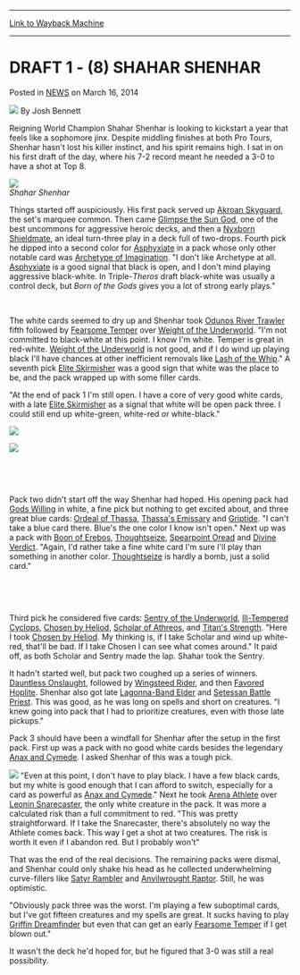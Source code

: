 
---
[Link to Wayback Machine](https://web.archive.org/web/20220629162832/https://magic.wizards.com/en/articles/archive/draft-1-8-shahar-shenhar-2014-03-16)

[_metadata_:author]:- "Josh Bennett"
[_metadata_:description]:- "Reigning World Champion Shahar Shenhar is looking to kickstart a year that feels like a sophomore jinx. Despite middling finishes at both Pro Tours, Shenhar hasn't lost his killer instinct, and his spirit remains high. I sat in on his first draft of the day, where his 7-2 record meant he needed a 3-0 to have a shot at Top 8. Shahar Shenhar Things started off auspiciously. His"
[_metadata_:generator]:- "Drupal 7 (http://drupal.org)"
[_metadata_:node]:- "160921"
[_metadata_:publish_date]:- "2014-03-16"
[_metadata_:source]:- "div-main-content"
[_metadata_:title]:- "DRAFT 1 - (8) SHAHAR SHENHAR"
[_metadata_:wayback_capture_timestamp]:- "2022-06-29 16:28:32"
[_metadata_:wayback_raw_url]:- "https://web.archive.org/web/20220629162832id_/https://magic.wizards.com/en/articles/archive/draft-1-8-shahar-shenhar-2014-03-16"
[_metadata_:wayback_url]:- "https://magic.wizards.com/en/articles/archive/draft-1-8-shahar-shenhar-2014-03-16"
---


DRAFT 1 - (8) SHAHAR SHENHAR
============================



 Posted in [NEWS](/en/articles)
 on March 16, 2014 






![](https://media.magic.wizards.com/styles/auth_small/public/images/person/authorpic_joshbennett.jpg)
By Josh Bennett











Reigning World Champion Shahar Shenhar is looking to kickstart a year that feels like a sophomore jinx. Despite middling finishes at both Pro Tours, Shenhar hasn't lost his killer instinct, and his spirit remains high. I sat in on his first draft of the day, where his 7-2 record meant he needed a 3-0 to have a shot at Top 8.


![](https://media.wizards.com/legacy/mtg/images/daily/events/gpmon14/shenharbuilds.jpg)  
*Shahar Shenhar* 
 


Things started off auspiciously. His first pack served up [Akroan Skyguard](https://gatherer.wizards.com/Pages/Card/Details.aspx?name=Akroan+Skyguard), the set's marquee common. Then came [Glimpse the Sun God](https://gatherer.wizards.com/Pages/Card/Details.aspx?name=Glimpse+the+Sun+God), one of the best uncommons for aggressive heroic decks, and then a [Nyxborn Shieldmate](https://gatherer.wizards.com/Pages/Card/Details.aspx?name=Nyxborn+Shieldmate), an ideal turn-three play in a deck full of two-drops. Fourth pick he dipped into a second color for [Asphyxiate](https://gatherer.wizards.com/Pages/Card/Details.aspx?name=Asphyxiate) in a pack whose only other notable card was [Archetype of Imagination](https://gatherer.wizards.com/Pages/Card/Details.aspx?name=Archetype+of+Imagination). "I don't like Archetype at all. [Asphyxiate](https://gatherer.wizards.com/Pages/Card/Details.aspx?name=Asphyxiate) is a good signal that black is open, and I don't mind playing aggressive black-white. In Triple-*Theros* draft black-white was usually a control deck, but *Born of the Gods* gives you a lot of strong early plays."


 


The white cards seemed to dry up and Shenhar took [Odunos River Trawler](https://gatherer.wizards.com/Pages/Card/Details.aspx?name=Odunos+River+Trawler) fifth followed by [Fearsome Temper](https://gatherer.wizards.com/Pages/Card/Details.aspx?name=Fearsome+Temper) over [Weight of the Underworld](https://gatherer.wizards.com/Pages/Card/Details.aspx?name=Weight+of+the+Underworld). "I'm not committed to black-white at this point. I know I'm white. Temper is great in red-white. [Weight of the Underworld](https://gatherer.wizards.com/Pages/Card/Details.aspx?name=Weight+of+the+Underworld) is not good, and if I do wind up playing black I'll have chances at other inefficient removals like [Lash of the Whip](https://gatherer.wizards.com/Pages/Card/Details.aspx?name=Lash+of+the+Whip)." A seventh pick [Elite Skirmisher](https://gatherer.wizards.com/Pages/Card/Details.aspx?name=Elite+Skirmisher) was a good sign that white was the place to be, and the pack wrapped up with some filler cards.


"At the end of pack 1 I'm still open. I have a core of very good white cards, with a late [Elite Skirmisher](https://gatherer.wizards.com/Pages/Card/Details.aspx?name=Elite+Skirmisher) as a signal that white will be open pack three. I could still end up white-green, white-red or white-black."




[![](https://gatherer.wizards.com/Handlers/Image.ashx?type=card&name=Elite+Skirmisher)](https://gatherer.wizards.com/Pages/Card/Details.aspx?name=Elite+Skirmisher)


[![](https://gatherer.wizards.com/Handlers/Image.ashx?type=card&name=Gods+Willing)](https://gatherer.wizards.com/Pages/Card/Details.aspx?name=Gods+Willing)


 


 


Pack two didn't start off the way Shenhar had hoped. His opening pack had [Gods Willing](https://gatherer.wizards.com/Pages/Card/Details.aspx?name=Gods+Willing) in white, a fine pick but nothing to get excited about, and three great blue cards: [Ordeal of Thassa](https://gatherer.wizards.com/Pages/Card/Details.aspx?name=Ordeal+of+Thassa), [Thassa's Emissary](https://gatherer.wizards.com/Pages/Card/Details.aspx?name=Thassa%27s+Emissary) and [Griptide](https://gatherer.wizards.com/Pages/Card/Details.aspx?name=Griptide). "I can't take a blue card there. Blue's the one color I know isn't open." Next up was a pack with [Boon of Erebos](https://gatherer.wizards.com/Pages/Card/Details.aspx?name=Boon+of+Erebos), [Thoughtseize](https://gatherer.wizards.com/Pages/Card/Details.aspx?name=Thoughtseize), [Spearpoint Oread](https://gatherer.wizards.com/Pages/Card/Details.aspx?name=Spearpoint+Oread) and [Divine Verdict](https://gatherer.wizards.com/Pages/Card/Details.aspx?name=Divine+Verdict). "Again, I'd rather take a fine white card I'm sure I'll play than something in another color. [Thoughtseize](https://gatherer.wizards.com/Pages/Card/Details.aspx?name=Thoughtseize) is hardly a bomb, just a solid card."


 


 


Third pick he considered five cards: [Sentry of the Underworld](https://gatherer.wizards.com/Pages/Card/Details.aspx?name=Sentry+of+the+Underworld), [Ill-Tempered Cyclops](https://gatherer.wizards.com/Pages/Card/Details.aspx?name=Ill-Tempered+Cyclops), [Chosen by Heliod](https://gatherer.wizards.com/Pages/Card/Details.aspx?name=Chosen+by+Heliod), [Scholar of Athreos](https://gatherer.wizards.com/Pages/Card/Details.aspx?name=Scholar+of+Athreos), and [Titan's Strength](https://gatherer.wizards.com/Pages/Card/Details.aspx?name=Titan%27s+Strength). "Here I took [Chosen by Heliod](https://gatherer.wizards.com/Pages/Card/Details.aspx?name=Chosen+by+Heliod). My thinking is, if I take Scholar and wind up white-red, that'll be bad. If I take Chosen I can see what comes around." It paid off, as both Scholar and Sentry made the lap. Shahar took the Sentry.


It hadn't started well, but pack two coughed up a series of winners. [Dauntless Onslaught](https://gatherer.wizards.com/Pages/Card/Details.aspx?name=Dauntless+Onslaught), followed by [Wingsteed Rider](https://gatherer.wizards.com/Pages/Card/Details.aspx?name=Wingsteed+Rider), and then [Favored Hoplite](https://gatherer.wizards.com/Pages/Card/Details.aspx?name=Favored+Hoplite). Shenhar also got late [Lagonna-Band Elder](https://gatherer.wizards.com/Pages/Card/Details.aspx?name=Lagonna-Band+Elder) and [Setessan Battle Priest](https://gatherer.wizards.com/Pages/Card/Details.aspx?name=Setessan+Battle+Priest). This was good, as he was long on spells and short on creatures. "I knew going into pack that I had to prioritize creatures, even with those late pickups."


Pack 3 should have been a windfall for Shenhar after the setup in the first pack. First up was a pack with no good white cards besides the legendary [Anax and Cymede](https://gatherer.wizards.com/Pages/Card/Details.aspx?name=Anax+and+Cymede). I asked Shenhar of this was a tough pick.


[![](https://gatherer.wizards.com/Handlers/Image.ashx?type=card&name=Anax+and+Cymede)](https://gatherer.wizards.com/Pages/Card/Details.aspx?name=Anax+and+Cymede)
"Even at this point, I don't have to play black. I have a few black cards, but my white is good enough that I can afford to switch, especially for a card as powerful as [Anax and Cymede](https://gatherer.wizards.com/Pages/Card/Details.aspx?name=Anax+and+Cymede)." Next he took [Arena Athlete](https://gatherer.wizards.com/Pages/Card/Details.aspx?name=Arena+Athlete) over [Leonin Snarecaster](https://gatherer.wizards.com/Pages/Card/Details.aspx?name=Leonin+Snarecaster), the only white creature in the pack. It was more a calculated risk than a full commitment to red. "This was pretty straightforward. If I take the Snarecaster, there's absolutely no way the Athlete comes back. This way I get a shot at two creatures. The risk is worth it even if I abandon red. But I probably won't"


That was the end of the real decisions. The remaining packs were dismal, and Shenhar could only shake his head as he collected underwhelming curve-fillers like [Satyr Rambler](https://gatherer.wizards.com/Pages/Card/Details.aspx?name=Satyr+Rambler) and [Anvilwrought Raptor](https://gatherer.wizards.com/Pages/Card/Details.aspx?name=Anvilwrought+Raptor). Still, he was optimistic.


"Obviously pack three was the worst. I'm playing a few suboptimal cards, but I've got fifteen creatures and my spells are great. It sucks having to play [Griffin Dreamfinder](https://gatherer.wizards.com/Pages/Card/Details.aspx?name=Griffin+Dreamfinder) but even that can get an early [Fearsome Temper](https://gatherer.wizards.com/Pages/Card/Details.aspx?name=Fearsome+Temper) if I get blown out."


It wasn't the deck he'd hoped for, but he figured that 3-0 was still a real possibility.







